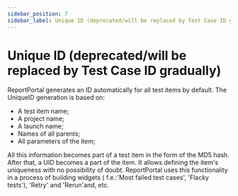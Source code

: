 ```yaml
---
sidebar_position: 7
sidebar_label: Unique ID (deprecated/will be replaced by Test Case ID gradually)
---
```


# Unique ID (deprecated/will be replaced by Test Case ID gradually)

ReportPortal generates an ID automatically for all test items by default.
The UniqueID generation is based on:

* A test item name;
* A project name;
* A launch name;
* Names of all parents;
* All parameters of the item;

All this information becomes part of a test item in the form of the MD5 hash. After that, a UID becomes a part of the item. It allows defining the item's uniqueness with no possibility of doubt.
ReportPortal uses this functionality in a process of building widgets ( f.e.:'Most failed test cases', 'Flacky tests'), 'Retry' and 'Rerun'and, etc.
